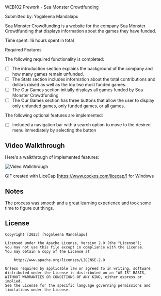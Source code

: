 WEB102 Prework - Sea Monster Crowdfunding

Submitted by: Yogaleena Mandalapu

Sea Monster Crowdfunding is a website for the company Sea Monster Crowdfunding that displays information about the games they have funded.

Time spent: 16 hours spent in total

Required Features

The following required functionality is completed:

- [ ] The introduction section explains the background of the company and how many games remain unfunded.
- [ ] The Stats section includes information about the total contributions and dollars raised as well as the top two most funded games.
- [ ] The Our Games section initially displays all games funded by Sea Monster Crowdfunding
- [ ] The Our Games section has three buttons that allow the user to display only unfunded games, only funded games, or all games.

The following optional features are implemented:

- [ ] Included a navigation bar with a search option to move to the desired menu immediately by selecting the button

## Video Walkthrough

Here's a walkthrough of implemented features:

<img src=https://imgur.com/a/9IcigsF title='Video Walkthrough' width='' alt='Video Walkthrough' />

GIF created with LiceCap
[https://www.cockos.com/licecap/] for Windows

## Notes

The process was smooth and a great learning experience and took some time to figure out things.

## License

    Copyright [2023] [Yogaleena Mandalapu]

    Licensed under the Apache License, Version 2.0 (the "License");
    you may not use this file except in compliance with the License.
    You may obtain a copy of the License at

        http://www.apache.org/licenses/LICENSE-2.0

    Unless required by applicable law or agreed to in writing, software
    distributed under the License is distributed on an "AS IS" BASIS,
    WITHOUT WARRANTIES OR CONDITIONS OF ANY KIND, either express or implied.
    See the License for the specific language governing permissions and
    limitations under the License.
